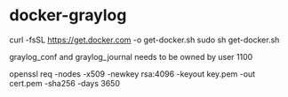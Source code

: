 # docker-graylog
curl -fsSL https://get.docker.com -o get-docker.sh
sudo sh get-docker.sh

graylog_conf and graylog_journal needs to be owned by user 1100

openssl req -nodes -x509 -newkey rsa:4096 -keyout key.pem -out cert.pem -sha256 -days 3650
